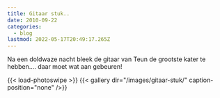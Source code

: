 ```yaml
---
title: Gitaar stuk..
date: 2010-09-22
categories:
  - blog
lastmod: 2022-05-17T20:49:17.265Z
---
```


Na een doldwaze nacht bleek de gitaar van Teun de grootste kater te hebben.... daar moet wat aan gebeuren!

{{< load-photoswipe >}}
{{< gallery dir="/images/gitaar-stuk/" caption-position="none" />}}
